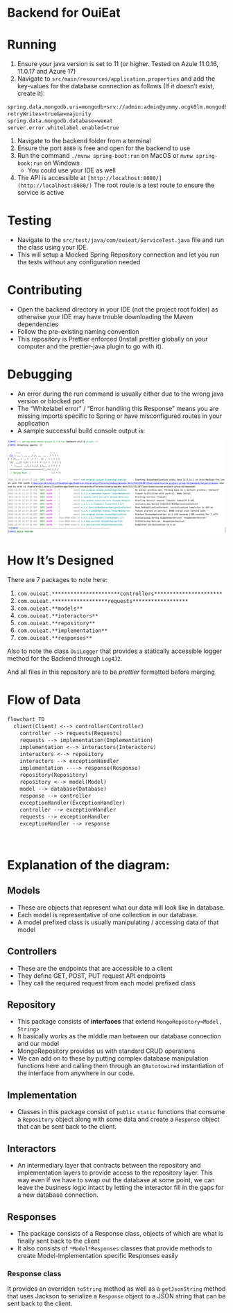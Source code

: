 # Backend for OuiEat

# Running

1. Ensure your java version is set to 11 (or higher. Tested on Azule 11.0.16, 11.0.17 and Azure 17)
2. Navigate to `src/main/resources/application.properties` and add the key-values for the database connection as follows (If it doesn’t exist, create it):

```
spring.data.mongodb.uri=mongodb+srv://admin:admin@yummy.ocgk0lm.mongodb.net/?retryWrites=true&w=majority
spring.data.mongodb.database=weeat
server.error.whitelabel.enabled=true
```

1. Navigate to the backend folder from a terminal
2. Ensure the port `8080` is free and open for the backend to use
3. Run the command `./mvnw spring-boot:run` on MacOS or `mvnw spring-book:run` on Windows
   - You could use your IDE as well
4. The API is accessible at `[http://localhost:8080/](http://localhost:8080/)` The root route is a test route to ensure the service is active

# Testing

- Navigate to the `src/test/java/com/ouieat/ServiceTest.java` file and run the class using your IDE.
- This will setup a Mocked Spring Repository connection and let you run the tests without any configuration needed

# Contributing

- Open the backend directory in your IDE (not the project root folder) as otherwise your IDE may have trouble downloading the Maven dependencies
- Follow the pre-existing naming convention
- This repository is Prettier enforced (Install prettier globally on your computer and the prettier-java plugin to go with it).

# Debugging

- An error during the run command is usually either due to the wrong java version or blocked port
- The “Whitelabel error” / “Error handling this Response” means you are missing imports specific to Spring or have misconfigured routes in your application
- A sample successful build console output is:

![img.png](images/img.png)

# How It’s Designed

There are 7 packages to note here:

1. `com.ouieat.**********************controllers**********************`
2. `com.ouieat.******************requests******************`
3. `com.ouieat.**models**`
4. `com.ouieat.**interactors**`
5. `com.ouieat.**repository**`
6. `com.ouieat.**implementation**`
7. `com.ouieat.**responses**`

Also to note the class `OuiLogger` that provides a statically accessible logger method for the Backend through `Log4J2`.

And all files in this repository are to be *prettier* formatted before merging

# Flow of Data

```mermaid
flowchart TD
  client(Client) <--> controller(Controller)
	controller --> requests(Requests)
	requests --> implementation(Implementation)
	implementation <--> interactors(Interactors)
	interactors <--> repository
	interactors --> exceptionHandler
	implementation ----> response(Response)
	repository(Repository)
	repository <--> model(Model)
	model --> database(Database)
	response --> controller
	exceptionHandler(ExceptionHandler)
	controller --> exceptionHandler
	requests --> exceptionHandler
	exceptionHandler --> response
	
	
```

# Explanation of the diagram:

## Models

- These are objects that represent what our data will look like in database.
- Each model is representative of one collection in our database.
- A model prefixed class is usually manipulating / accessing data of that model

## Controllers

- These are the endpoints that are accessible to a client
- They define GET, POST, PUT request API endpoints
- They call the required request from each model prefixed class

## Repository

- This package consists of **interfaces** that extend `MongoRepostory<Model, String>`
- It basically works as the middle man between our database connection and our model
- MongoRepository provides us with standard CRUD operations
- We can add on to these by putting complex database manipulation functions here and calling them through an `@Autotowired` instantiation of the interface from anywhere in our code.

## Implementation

- Classes in this package consist of `public` `static` functions that consume a `Repository` object along with some data and create a `Response` object that can be sent back to the client.

## Interactors

- An intermediary layer that contracts between the repository and implementation layers to provide access to the repository layer. This way even if we have to swap out the database at some point, we can leave the business logic intact by letting the interactor fill in the gaps for a new database connection.

## Responses

- The package consists of a Response class, objects of which are what is finally sent back to the client
- It also consists of `*Model*Responses` classes that provide methods to create Model-Implementation specific Responses easily

### Response class

It provides an overriden `toString` method as well as a `getJsonString` method that uses Jackson to serialize a `Response` object to a JSON string that can be sent back to the client.